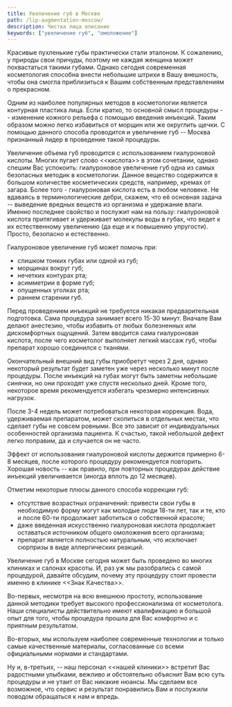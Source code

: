 ```yaml
---
title: Увеличение губ в Москве
path: /lip-augmentation-moscow/
description: Чистка лица описание
keywords: ["увеличение губ", "омоложение"]
---
```


Красивые пухленькие губы практически стали эталоном. К сожалению, у
природы свои причуды, поэтому не каждая женщина может похвастаться
такими губами. Однако сегодня современная косметология способна внести
небольшие штрихи в Вашу внешность, чтобы она смогла приблизиться к Вашим
собственным представлениям о прекрасном.

Одним из наиболее популярных методов в косметологии является контурная
пластика лица. Если кратко, то основной смысл процедуры -- изменение
кожного рельефа с помощью введения инъекций. Таким образом можно легко
избавиться от морщин или же округлить щечки. С помощью данного способа
проводится и увеличение губ -- Москва признанный лидер в проведение
такой процедуры.

Увеличение объема губ проводится с использованием гиалуроновой кислоты.
Многих пугает слово <<кислота>> в этом сочетании, однако спешим Вас
успокоить: гиалуроновое увеличение губ одна из самых безопасных методик
в косметологии. Данное вещество содержится в большом количестве
косметических средств, например, кремах от загара. Более того -
гиалуроновая кислота есть в любом человеке. Не вдаваясь в
терминологические дебри, скажем, что её основная задача -- выведение
вредных веществ из организма и удержание влаги. Именно последнее
свойство и послужит нам на пользу: гиалуроновой кислота притягивает и
удерживает молекулы воды в губах, что ведет к их естественному
увеличению (да еще и к повышению упругости). Просто, безопасно и
естественно.

Гиалуроновое увеличение губ может помочь при:
* слишком тонких губах или одной из губ;
* морщинах вокруг губ;
* нечетких контурах рта;
* асимметрии в форме губ;
* опущенных уголках рта;
* раннем старении губ.

Перед проведением инъекций не требуется никакая предварительная
подготовка. Сама процедура занимает всего 15-30 минут. Вначале Вам
делают анестезию, чтобы избавить от любых болезненных или дискомфортных
ощущений. Затем вводится сама гиалуроновая кислота, после чего
косметолог выполняет легкий массаж губ, чтобы препарат хорошо соединился
с тканями.

Окончательный внешний вид губы приобретут через 2 дня, однако некоторый
результат будет заметен уже через несколько минут после процедуры. После
инъекций на губах могут быть заметны небольшие синячки, но они проходят
уже спустя несколько дней. Кроме того, некоторое время рекомендуется
избегать чрезмерно интенсивных нагрузок.

После 3-4 недель может потребоваться некоторая коррекция. Вода,
удерживаемая препаратом, может скопиться в отдельных местах, что сделает
губы не совсем ровными. Все это зависит от индивидуальных особенностей
организма пациента. К счастью, такой небольшой дефект легко поправим, да
и случается он не часто.

Эффект от использования гиалуроновой кислоты держится примерно 6-8
месяцев, после которого процедуру рекомендуется повторить. Хорошая
новость -- как правило, при повторных процедурах действие инъекций
увеличивается (иногда вплоть до 12 месяцев).

Отметим некоторые плюсы данного способа коррекции губ:
* отсутствие возрастных ограничений: привести свои губы в необходимую
  форму могут как молодые люди 18-ти лет, так и те, кто и после 60-ти
  продолжает заботиться о собственной красоте;
* даже введенная искусственно гиалуроновая кислота продолжает оставаться
  источником общего омоложения всего организма;
* препарат является полностью натуральным, что исключает сюрпризы в виде
  аллергических реакций.

Увеличение губ в Москве сегодня может быть проведено во многих клиниках
и салонах красоты. И, раз уж мы разобрались с самой процедурой, давайте
обсудим, почему эту процедуру стоит провести именно в клинике <<Знак
Качества>>.

Во-первых, несмотря на всю внешнюю простоту, использование данной
методики требует высокого профессионализма от косметолога. Наши
специалисты действительно имеют квалификацию и большой опыт для того,
чтобы процедура прошла для Вас комфортно и с приятным результатом.

Во-вторых, мы используем наиболее современные технологии и только самые
качественные материалы, согласованные со всеми официальными нормами и
стандартами.

Ну и, в-третьих, -- наш персонал <<нашей клиники>> встретит Вас
радостными улыбками, вежливо и обстоятельно объяснит Вам всю суть
процедуры и не утаит от Вас никакие нюансы. Мы сделаем все возможное,
что сервис и результат понравились Вам и послужили поводом обращаться к
нам и впредь.
